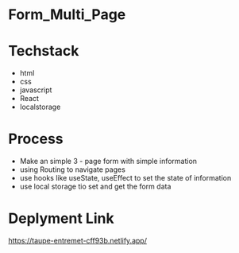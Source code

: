 # Form_Multi_Page

# Techstack

- html
- css
- javascript
- React
- localstorage

# Process

- Make an simple 3 - page form with simple information
- using Routing to navigate pages
- use hooks like useState, useEffect to set the state of information
- use local storage tio set and get the form data 

# Deplyment Link
https://taupe-entremet-cff93b.netlify.app/